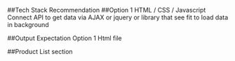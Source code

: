 ##Tech Stack Recommendation
##Option 1
HTML / CSS / Javascript
Connect API to get data via AJAX or jquery or library that see fit to load data in background

##Output Expectation 
Option 1
Html file

##Product List section
